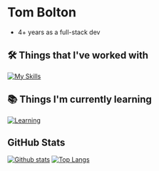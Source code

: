 # Tom Bolton

- 4+ years as a full-stack dev

## 🛠️ Things that I've worked with
[![My Skills](https://skillicons.dev/icons?i=js,ts,nodejs,react,docker,java,spring,aws,dynamodb,nestjs,nextjs,postgres,mysql,mongodb,rabbitmq,redis,html,css,vim,neovim)](https://skillicons.dev)

## 📚 Things I'm currently learning
[![Learning](https://skillicons.dev/icons?i=cpp,cmake,wasm,terraform)](https://skillicons.dev)

## GitHub Stats
<a href="#">![Github stats](https://github-readme-stats.vercel.app/api?username=abu-hiba&theme=tokyonight&count_private=true&hide_border=true&line_height=20)</a>
<a href="#">![Top Langs](https://github-readme-stats.vercel.app/api/top-langs/?username=abu-hiba&layout=compact&theme=tokyonight&count_private=true&hide_border=true)</a>
<!--
- 🔭 I’m currently working on ...
- 🌱 I’m currently learning ...
- 👯 I’m looking to collaborate on ...
- 🤔 I’m looking for help with ...
- 💬 Ask me about ...
- 📫 How to reach me: ...
- 😄 Pronouns: ...
- ⚡ Fun fact: ...
-->
